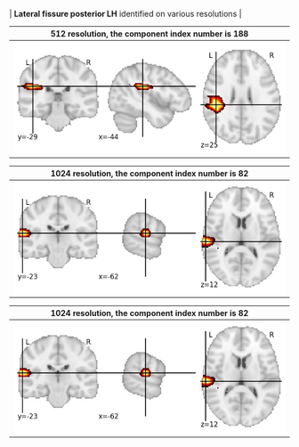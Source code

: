 


| **Lateral fissure posterior LH** identified on various resolutions |

| 512 resolution, the component index number is 188|  
|:---:|  
| ![Component 512](../512/final/188.jpg "From component 512: Lateral fissure posterior LH") |

| 1024 resolution, the component index number is 82|  
|:---:|  
| ![Component 1024](../1024/final/82.jpg "From component 1024: Lateral fissure posterior LH") |

| 1024 resolution, the component index number is 82|  
|:---:|  
| ![Component 1024](../1024/final/82.jpg "From component 1024: Lateral fissure posterior LH") |